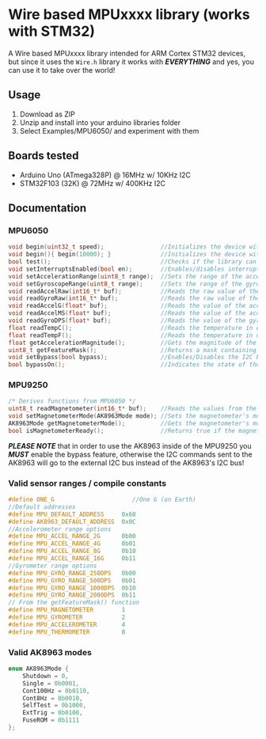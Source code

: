 # Wire based MPUxxxx library (works with STM32)
A Wire based MPUxxxx library intended for ARM Cortex STM32 devices, but since it uses the `Wire.h` library it works with ***EVERYTHING*** and yes, you can use it to take over the world!
## Usage
 1. Download as ZIP
 2. Unzip and install into your arduino libraries folder
 3. Select Examples/MPU6050/ and experiment with them
## Boards tested
 - Arduino Uno (ATmega328P) @ 16MHz w/ 10KHz I2C
 - STM32F103 (32K) @ 72MHz w/ 400KHz I2C
## Documentation
### MPU6050
```c
void begin(uint32_t speed);                //Initializes the device with a custom clock speed
void begin(){ begin(10000); }              //Initializes the device with a clock speed of 10KHz
bool test();                               //Checks if the library can communicate to the device
void setInterruptsEnabled(bool en);        //Enables/disables interrupts
void setAccelerationRange(uint8_t range);  //Sets the range of the accelerometer
void setGyroscopeRange(uint8_t range);     //Sets the range of the gyrometer
void readAccelRaw(int16_t* buf);           //Reads the raw value of the accelerometer into buf
void readGyroRaw(int16_t* buf);            //Reads the raw value of the gyrometer into buf
void readAccelG(float* buf);               //Reads the value of the accelerometer (in Gs) into buf
void readAccelMS(float* buf);              //Reads the value of the accelerometer (in meters per second) into buf
void readGyroDPS(float* buf);              //Reads the value of the gyrometer (in degrees per second) into buf
float readTempC();                         //Reads the temperature in degrees celcius
float readTempF();                         //Reads the temperature in degrees farenheit
float getAccelerationMagnitude();          //Gets the magnitude of the acceleration vector
uint8_t getFeatureMask();                  //Returns a mask containing information about (the devices) features
void setBypass(bool bypass);               //Enables/Disables the I2C bypass feature
bool bypassOn();                           //Indicates the state of the I2C bypass feature
```
### MPU9250
```c
/* Derives functions from MPU6050 */ 
uint8_t readMagnetometer(int16_t* buf);    //Reads the values from the magnetometer into a buffer, returns 1 on success
void setMagnetometerMode(AK8963Mode mode); //Sets the magnetometer's mode
AK8963Mode getMagnetometerMode();          //Gets the magnetometer's mode
bool isMagnetometerReady();                //Returns true if the magnetometer has data available
```
***PLEASE NOTE*** that in order to use the AK8963 inside of the MPU9250 you ***MUST*** 
enable the bypass feature, otherwise the I2C commands sent to the AK8963 will go 
to the external I2C bus instead of the AK8963's I2C bus!
### Valid sensor ranges / compile constants
```c
#define ONE_G                      //One G (on Earth)
//Default addresses
#define MPU_DEFAULT_ADDRESS     0x68
#define AK8963_DEFAULT_ADDRESS  0x0C
//Accelerometer range options
#define MPU_ACCEL_RANGE_2G      0b00
#define MPU_ACCEL_RANGE_4G      0b01
#define MPU_ACCEL_RANGE_8G      0b10
#define MPU_ACCEL_RANGE_16G     0b11
//Gyrometer range options
#define MPU_GYRO_RANGE_250DPS   0b00
#define MPU_GYRO_RANGE_500DPS   0b01
#define MPU_GYRO_RANGE_1000DPS  0b10
#define MPU_GYRO_RANGE_2000DPS  0b11
// From the getFeatureMask() function
#define MPU_MAGNETOMETER        1
#define MPU_GYROMETER           2
#define MPU_ACCELEROMETER       4
#define MPU_THERMOMETER         8
```
### Valid AK8963 modes
```c
enum AK8963Mode { 
	Shutdown = 0, 
	Single = 0b0001, 
	Cont100Hz = 0b0110, 
	Cont8Hz = 0b0010, 
	SelfTest = 0b1000, 
	ExtTrig = 0b0100, 
	FuseROM = 0b1111
};
```
